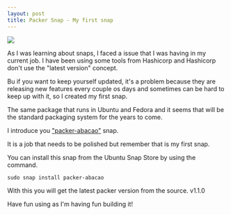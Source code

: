 ```yaml
---
layout: post
title: Packer Snap - My first snap
---
```


![](https://fossbytes.com/wp-content/uploads/2016/06/SNAPS-COMES-TO-LINUX-DISTRO.jpg)

As I was learning about snaps, I faced a issue that I was having in my current
job. I have been using some tools from Hashicorp and Hashicorp don't use the
"latest version" concept.

Bu if you want to keep yourself updated, it's a problem because they are 
releasing new features every couple os days and sometimes can be hard to keep
up with it, so I created my first snap.

The same package that runs in Ubuntu and Fedora and it seems that will be the
standard packaging system for the years to come.

I introduce you ["packer-abacao"](https://uappexplorer.com/app/packer-abacao.abacao) snap.

It is a job that needs to be polished but remember that is my first snap.

You can install this snap from the Ubuntu Snap Store by using the command.

```sudo snap install packer-abacao```

With this you will get the latest packer version from the source. v1.1.0

Have fun using as I'm having fun building it!
